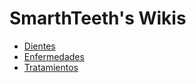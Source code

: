 # SmarthTeeth's Wikis
- [Dientes](Dientes/Dientes.md)
- [Enfermedades](Enfermedades/Enfermedades.md)
- [Tratamientos](Tratamientos/Tratamientos.md)
